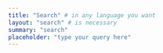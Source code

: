 ```yaml
---
title: "Search" # in any language you want
layout: "search" # is necessary
summary: "search"
placeholder: "type your query here"
---
```

